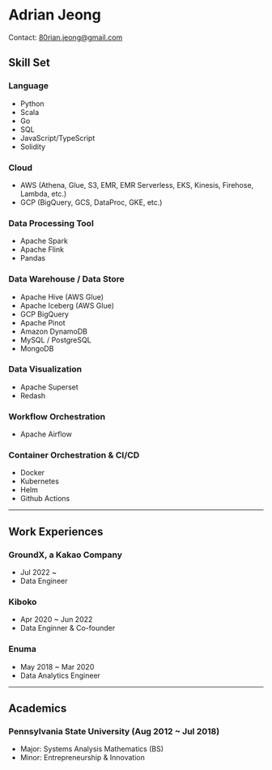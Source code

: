 # Adrian Jeong

Contact: <80rian.jeong@gmail.com>

## Skill Set

### Language

- Python
- Scala
- Go
- SQL
- JavaScript/TypeScript
- Solidity

### Cloud

- AWS (Athena, Glue, S3, EMR, EMR Serverless, EKS, Kinesis, Firehose, Lambda, etc.)
- GCP (BigQuery, GCS, DataProc, GKE, etc.)

### Data Processing Tool

- Apache Spark
- Apache Flink
- Pandas

### Data Warehouse / Data Store

- Apache Hive (AWS Glue)
- Apache Iceberg (AWS Glue)
- GCP BigQuery
- Apache Pinot
- Amazon DynamoDB
- MySQL / PostgreSQL
- MongoDB

### Data Visualization

- Apache Superset
- Redash

### Workflow Orchestration

- Apache Airflow

### Container Orchestration & CI/CD

- Docker
- Kubernetes
- Helm
- Github Actions

---

## Work Experiences

### GroundX, a Kakao Company

- Jul 2022 ~
- Data Engineer

### Kiboko

- Apr 2020 ~ Jun 2022
- Data Enginner & Co-founder

### Enuma

- May 2018 ~ Mar 2020
- Data Analytics Engineer

---

## Academics

### Pennsylvania State University (Aug 2012 ~ Jul 2018)

- Major: Systems Analysis Mathematics (BS)
- Minor: Entrepreneurship & Innovation
